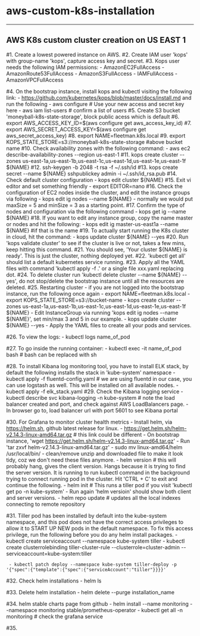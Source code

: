 # aws-custom-k8s-installation

--------------------------------------------
AWS K8s custom cluster creation on US EAST 1
--------------------------------------------

#1.  Create a lowest powered instance on AWS.
#2.  Create IAM user 'kops' with group-name 'kops', capture access key and secret.
#3.  Kops user needs the following IAM permissions:
	 - AmazonEC2FullAccess
	 - AmazonRoute53FullAccess
	 - AmazonS3FullAccess
	 - IAMFullAccess
	 - AmazonVPCFullAccess


#4.  On the bootstrap instance, install kops and kubectl visiting the following link:
	 - https://github.com/kubernetes/kops/blob/master/docs/install.md and run the following
	 - aws configure # Use your new access and secret key here
	 - aws iam list-users # confirm a list of users
#5.  Create S3 bucket 'moneyball-k8s-state-storage', block public acess which is default
#6.  export AWS_ACCESS_KEY_ID=$(aws configure get aws_access_key_id)
#7.  export AWS_SECRET_ACCESS_KEY=$(aws configure get aws_secret_access_key)
#8.  export NAME=fleetman.k8s.local
#9.  export KOPS_STATE_STORE=s3://moneyball-k8s-state-storage #above bucket name
#10. Check availability zones with the following command:
	 - aws ec2 describe-availability-zones --region us-east-1
#11. kops create cluster --zones us-east-1a,us-east-1b,us-east-1c,us-east-1d,us-east-1e,us-east-1f ${NAME}
#12. ssh-keygen -b 2048 -t rsa -f ~/.ssh/id
#13. kops create secret --name ${NAME} sshpublickey admin -i ~/.ssh/id_rsa.pub
#14. Check default cluster configuration
	 - kops edit cluster ${NAME}
#15. Exit vi editor and set something friendly
	 - export EDITOR=nano
#16. Check the configuration of EC2 nodes inside the cluster, and edit the instance groups via following
	 - kops edit ig nodes --name ${NAME}
	 - normally we would put maxSize = 5 and minSize = 3 as a starting point.
#17. Confirm the type of nodes and configuration via the following command
	 - kops get ig --name ${NAME}
#18. If you want to edit any instance group, copy the name master or nodes and hit the following:
	 - kops edit ig master-us-east1a --name ${NAME} #if that is the name
#19. To actually start running the K8s cluster in cloud, hit the command:
	 - kops update cluster ${NAME} --yes
#20. Run 'kops validate cluster' to see if the cluster is live or not, takes a few mins, keep hitting this command.
#21. You should see, 'Your cluster ${NAME} is ready'. This is just the cluster, nothing deployed yet.
#22. 'kubectl get all' should list a default kubernetes service running.
#23. Apply all the YAML files with command 'kubectl apply -f .' or a single file xxx.yaml replacing dot.
#24. To delete cluster run 'kubectl delete cluster --name ${NAME} --yes', do not stop/delete the bootstrap instance until all the resources are deleted.
#25. Restarting cluster
	 - if you are not logged into the bootstrap instance, run the following once again
	 - export NAME=fleetman.k8s.local
	 - export KOPS_STATE_STORE=s3://bucket-name
	 - kops create cluster --zones us-east-1a,us-east-1b,us-east-1c,us-east-1d,us-east-1e,us-east-1f ${NAME}
	 - Edit InstanceGroup via running 'kops edit ig nodes --name ${NAME}', set min/max 3 and 5 in our example.
	 - kops update cluster ${NAME} --yes
	 - Apply the YAML files to create all your pods and services.

#26. To view the logs:
	 - kubectl logs name_of_pod

#27. To go inside the running container:
	 - kubectl exec -it name_of_pod bash # bash can be replaced with sh

#28. To install Kibana log monitoring tool, you have to install ELK stack, by default the following installs the stack in 'kube-system' namespace
	 - kubectl apply -f fluentd-config.yaml # we are using fluentd in our case, you can use logstash as well. This will be installed on all available nodes.
	 - kubectl apply -f elk_stack.yaml
#29. Check the Kibana logging service
	 - kubectl describe svc kibana-logging -n kube-system # note the load balancer created and port, and check against AWS LoadBalancers page.
	 - In browser go to, load balancer url with port 5601 to see Kibana portal

#30. For Grafana to monitor cluster health metrics
	 - Install helm, via https://helm.sh, github latest release for linux.
	 - https://get.helm.sh/helm-v2.14.3-linux-amd64.tar.gz # this link could be different
	 - On bootstrap instance, 'wget https://get.helm.sh/helm-v2.14.3-linux-amd64.tar.gz'
	 - Run 'tar zxvf helm-v2.14.3-linux-amd64.tar.gz'
	 - sudo mv linux-amd64/helm /usr/local/bin/
	 - clean/remove unzip and downloaded file to make it look tidy, coz we don't need these files anymore.
	 - helm version # this will probably hang, gives the client version. Hangs because it is trying to find the server version. It is running to run kubectl command in the background trying to connect running pod in the cluster. Hit 'CTRL + C' to exit and continue the following.
	 - helm init # This runs a tiller pod if you visit 'kubectl get po -n kube-system'
	 - Run again 'helm versioin' should show both client and server versions.
	 - helm repo update # updates all the local indexes connecting to remote repository

 #31. Tiller pod has been installed by default into the kube-system namespace, and this pod does not have the correct access privileges to allow it to START UP NEW pods in the default namespace. To fix this access privilege, run the following before  you do any helm install packages.
 	 - kubectl create serviceaccount --namespace kube-system tiller
	 - kubectl create clusterrolebinding tiller-cluster-rule --clusterrole=cluster-admin --serviceaccount=kube-system:tiller

	 - kubectl patch deploy --namespace kube-system tiller-deploy -p '{"spec":{"template":{"spec":{"serviceAccount":"tiller"}}}}' 

#32. Check helm installations
	 - helm ls

#33. Delete helm installation
	 - helm delete --purge installation_name

#34. helm stable charts page from github
	 - helm install --name monitoring --namespace monitoring stable/prometheus-operator
	 - kubectl get all -n monitoring # check the grafana service

#35. 









